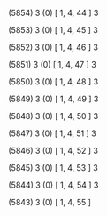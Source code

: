 (5854) 3 (0) [ 1, 4, 44 ] 3 


(5853) 3 (0) [ 1, 4, 45 ] 3 


(5852) 3 (0) [ 1, 4, 46 ] 3 


(5851) 3 (0) [ 1, 4, 47 ] 3 


(5850) 3 (0) [ 1, 4, 48 ] 3 


(5849) 3 (0) [ 1, 4, 49 ] 3 


(5848) 3 (0) [ 1, 4, 50 ] 3 


(5847) 3 (0) [ 1, 4, 51 ] 3 


(5846) 3 (0) [ 1, 4, 52 ] 3 


(5845) 3 (0) [ 1, 4, 53 ] 3 


(5844) 3 (0) [ 1, 4, 54 ] 3 


(5843) 3 (0) [ 1, 4, 55 ]  


